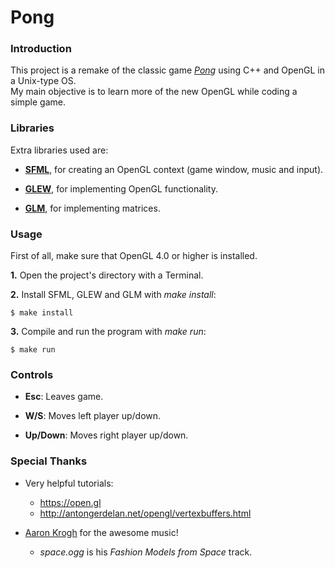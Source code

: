 Pong
====


### Introduction

  This project is a remake of the classic game [*Pong*](http://en.wikipedia.org/wiki/Pong "More about Pong") using C++ and OpenGL in a Unix-type OS.  
  My main objective is to learn more of the new OpenGL while coding a simple game.


### Libraries

Extra libraries used are:

  - [**SFML**](http://www.sfml-dev.org/ "SFML website"), for creating an OpenGL context (game window, music and input).

  - [**GLEW**](http://glew.sourceforge.net/ "GLEW website"), for implementing OpenGL functionality.

  - [**GLM**](glm.g-truc.net "GLM website"), for implementing matrices.


### Usage

  First of all, make sure that OpenGL 4.0 or higher is installed.

  **1.** Open the project's directory with a Terminal.
  
  **2.** Install SFML, GLEW and GLM with *make install*:

    $ make install

  **3.** Compile and run the program with *make run*:

    $ make run


### Controls

  - **Esc**: Leaves game.

  - **W/S**: Moves left player up/down.

  - **Up/Down**: Moves right player up/down.


### Special Thanks

  - Very helpful tutorials:
    - https://open.gl
    - http://antongerdelan.net/opengl/vertexbuffers.html

  - [Aaron Krogh](https://soundcloud.com/aaron-anderson-11 "Aaron's page on Soundcloud") for the awesome music!
    - *space.ogg* is his *Fashion Models from Space* track.
